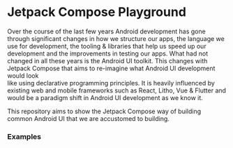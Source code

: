# Jetpack Compose Playground

Over the course of the last few years Android development has gone through significant changes in how we structure our apps, the language we use for development, the tooling & libraries that help us speed up our  
development and the improvements in testing our apps. What had not changed in all these years is the Android UI toolkit. This changes with Jetpack Compose that aims to re-imagine what Android UI development would look  
like using declarative programming principles. It is heavily influenced by existing web and mobile frameworks such as React, Litho, Vue & Flutter and would be a paradigm shift in Android UI development as we know it.

This repository aims to show the Jetpack Compose way of building common Android UI that we are accustomed to building.

### Examples